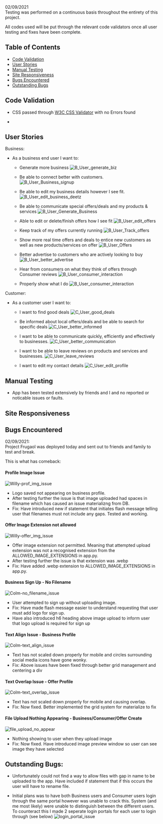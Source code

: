 02/09/2021 <br>
Testing was performed on a continuous basis throughout the entirety of this project.

All codes used will be put through the relevant code validators once all user testing and fixes have been complete.

## Table of Contents

- [Code Validation](#code-validation) <br>
- [User Stories](#user-stories) <br>
- [Manual Testing](#manual-testing) <br>
- [Site Responsiveness](#site-responsiveness) <br>
- [Bugs Encountered](#bugs-encountered) <br>
- [Outstanding Bugs](#outstanding-bugs) <br>

## Code Validation

- CSS passed through [W3C CSS Validator](https://jigsaw.w3.org/css-validator/validator) with no Errors found

- 


## User Stories

Business:
- As a business end user I want to:

    - Generate more business
    ![B_User_generate_biz](testing_img_docs/user_stories/signup.png) 

    - Be able to connect better with customers.
    ![B_User_Business_signup](testing_img_docs/user_stories/b_user_signup.png)

    - Be able to edit my business details however I see fit.
    ![B_User_edit_business_deetz](testing_img_docs/user_stories/b_user_edit_profile.png)
    
    - Be able to communicate special offers/deals and my products & services
    ![B_User_Generate_Business](testing_img_docs/user_stories/b_user_generate_business.png)

     - Able to edit or delete/finish offers how I see fit
     ![B_User_edit_offers](testing_img_docs/user_stories/b_user_edit_finish_offer.png)

    - Keep track of my offers currently running
    ![B_User_Track_offers](testing_img_docs/user_stories/b_user_track_offers.png)

    - Show more real time offers and deals to entice new customers as well as new products/services on offer 
    ![B_User_Offers](testing_img_docs/user_stories/b_user_realtime_offers.png)

    - Better advertise to customers who are actively looking to buy
    ![B_User_better_advertise](testing_img_docs/user_stories/b_user_display_offers.png)

    - Hear from consumers on what they think of offers through Consumer reviews
    ![B_User_consumer_interaction](testing_img_docs/user_stories/b_user_hear_from_consumers.png)

    - Properly show what I do
    ![B_User_consumer_interaction](testing_img_docs/user_stories/b_user_realtime_offers.png)


Customer:
- As a customer user I want to:
     - I want to find good deals
    ![C_User_good_deals](testing_img_docs/user_stories/signup.png)

    - Be informed about local offers/deals and be able to search for specific deals
    ![C_User_better_informed](testing_img_docs/user_stories/c_user_offers_search.png)

    - I want to be able to communicate quickly, efficiently and effectively to businesses. 
    ![C_User_better_communication](testing_img_docs/user_stories/c_user_able_to_communicate_with_business_dt.png)

    - I want to be able to leave reviews on products and services and businesses.
    ![C_User_leave_reviews](testing_img_docs/user_stories/c_user_leave_review.png)

    - I want to edit my contact details
    ![C_User_edit_profile](testing_img_docs/user_stories/c_user_profile.png)

## Manual Testing
- App has been tested extensively by friends and I and no reported or noticable issues or faults. 

## Site Responsiveness


## Bugs Encountered
02/09/2021: <br>
Project Frugaol was deployed today and sent out to friends and family to test and break. 

This is what has comeback:

#### Profile Image Issue
![Willy-prof_img_issue](testing_img_docs/willy-profimg_issue.png)

- Logo saved not appearing on business profile.
- After testing further the issue is that image uploaded had spaces in filename which has caused an issue materializng from DB. 
- Fix: Have introduced new if statement that initiates flash message telling user that filenames must not include any gaps. Tested and working.

#### Offer Image Extension not allowed
![Willy-offer_img_issue](testing_img_docs/willy-offerimg_extensionnotallowed.png)

- Offer image extension not permitted. Meaning that attempted upload extension was not a recognised extension from the ALLOWED_IMAGE_EXTENSIONS in app.py. 
- After testing further the issue is that extension was .webp
- Fix: Have added .webp extension to ALLOWED_IMAGE_EXTENSIONS in app.py. 


#### Business Sign Up - No Filename
![Colm-no_filename_issue](testing_img_docs/colm-no_filename_issue.jpg)

- User attempted to sign up without uploading image. 
- Fix: Have made flash message easier to understand requesting that user must add logo for sign up. 
- Have also introduced h6 heading above image upload to inform user that logo upload is required for sign up


#### Text Align Issue - Business Profile
![Colm-text_align_issue](testing_img_docs/colm-text_align_issue.jpg)

- Text has not scaled down properly for mobile and circles surrounding social media icons have gone wonky.  
- Fix: Above issues have been fixed through better grid management and centering a div


#### Text Overlap Issue - Offer Profile
![Colm-text_overlap_issue](testing_img_docs/colm-text_overlap.jpg)

- Text has not scaled down properly for mobile and causing overlap. 
- Fix: Now fixed. Better implemented the grid system for materialize to fix

#### File Upload Nothing Appearing - Business/Consumer/Offer Create
![file_upload_no_appear](testing_img_docs/imgfilename_notappearing.png)

- Nothing showing to user when they upload image
- Fix: Now fixed. Have introduced image preview window so user can see image they have selected

## Outstanding Bugs:
- Unfortunately could not find a way to allow files with gap in name to be uploaded to the app. Have included if statement that if this occurs the user will have to rename file.

- Initial plans was to have both Business users and Consumer users login through the same portal however was unable to crack this. System (and me most likely) were unable to distinguish between the different users. To counteract this I made 2 seperate login portals for each user to login through (see below)
![login_portal_issue](testing_img_docs/user_stories/login.png)